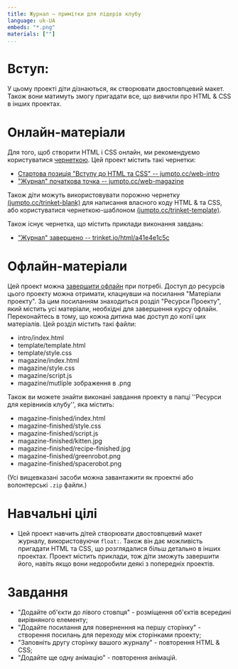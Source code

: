 ```yaml
---
title: Журнал — примітки для лідерів клубу
language: uk-UA
embeds: "*.png"
materials: [""]
...
```


# Вступ:

У цьому проекті діти дізнаються, як створювати двостовпцевий макет. Також вони матимуть змогу пригадати все, що вивчили про HTML & CSS в інших проектах.

# Онлайн-матеріали

Для того, щоб створити HTML і CSS онлайн, ми рекомендуємо користуватися [чернеткою](https://trinket.io/). Цей проект містить такі чернетки:

+ [Стартова позиція "Вступу до HTML та CSS" -- jumpto.cc/web-intro](http://jumpto.cc/web-intro)
+ ["Журнал" початкова точка -- jumpto.cc/web-magazine](http://jumpto.cc/web-magazine)

Також діти можуть використовувати порожню чернетку [(jumpto.cc/trinket-blank)](http://jumpto.cc/trinket-blank) для написання власного коду HTML & та CSS, або користуватися чернеткою-шаблоном [(jumpto.cc/trinket-template)](http://jumpto.cc/trinket-template).

Також існує чернетка, що містить приклади виконання завдань:

+ ["Журнал" завершено -- trinket.io/html/a41e4e1c5c](https://trinket.io/html/a41e4e1c5c)

# Офлайн-матеріали

Цей проект можна [завершити офлайн](https://www.codeclubprojects.org/en-GB/resources/webdev-working-offline/) при потребі. Доступ до ресурсів цього проекту можна отримати, клацнувши на посилання "Матеріали проекту". За цим посиланням знаходиться розділ "Ресурси Проекту", який містить усі матеріали, необхідні для завершення курсу офлайн. Переконайтесь в тому, що кожна дитина має доступ до копії цих матеріалів. Цей розділ містить такі файли:

+ intro/index.html
+ template/template.html
+ template/style.css
+ magazine/index.html
+ magazine/style.css
+ magazine/script.js
+ magazine/mutliple зображення в .png

Також ви можете знайти виконані завдання проекту в папці ''Ресурси для керівників клубу'', яка містить:

+ magazine-finished/index.html
+ magazine-finished/style.css
+ magazine-finished/script.js
+ magazine-finished/kitten.jpg
+ magazine-finished/recipe-finished.jpg
+ magazine-finished/greenrobot.png
+ magazine-finished/spacerobot.png

(Усі вищевказані засоби можна завантажити як проектні або волонтерські `.zip` файли.)

# Навчальні цілі

+ Цей проект навчить дітей створювати двостовпцевий макет журналу, використовуючи `float:`. Також він дає можливість пригадати HTML та CSS, що розглядалися більш детально в інших проектах. Проект містить приклади, тож діти зможуть завершити його, навіть якщо вони недоробили деякі з попередніх проектів. 

# Завдання

+ "Додайте об'єкти до лівого стовпця" - розміщення об'єктів всередині вирівняного елементу;
+ "Додайте посилання для поверненння на першу сторінку" - створення посилань для переходу між сторінками проекту;
+ "Заповніть другу сторінку вашого журналу" - повторення HTML & CSS;
+ "Додайте ще одну анімацію" - повторення анімацій.